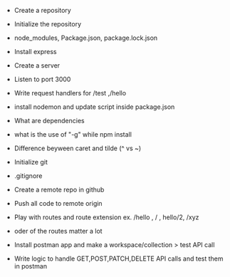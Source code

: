 - Create a repository
- Initialize the repository
- node_modules, Package.json, package.lock.json
- Install express
- Create a server
- Listen to port 3000
- Write request handlers for /test ,/hello
- install nodemon and update script inside package.json
- What are dependencies
- what is the use of "-g" while npm install
- Difference beyween caret and tilde (^ vs ~)

- Initialize git
- .gitignore
- Create a remote repo in github
- Push all code to remote origin
- Play with routes and route extension ex. /hello , / , hello/2, /xyz
- oder of the routes matter a lot
- Install postman app and make a workspace/collection > test API call
- Write logic to handle GET,POST,PATCH,DELETE API calls and test them in postman
